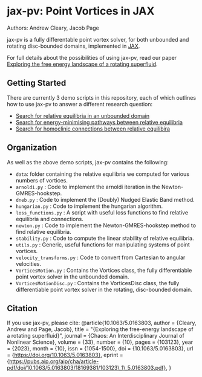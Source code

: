 # jax-pv: Point Vortices in JAX

Authors: Andrew Cleary, Jacob Page

jax-pv is a fully differentable point vortex solver, for both unbounded and rotating disc-bounded domains, implemented in [JAX](https://github.com/google/jax).

For full details about the possibilities of using jax-pv, read our paper [Exploring the free energy landscape of a rotating superfluid](https://pubs.aip.org/aip/cha/article/33/10/103123/2916703).

## Getting Started

There are currently 3 demo scripts in this repository, each of which outlines how to use jax-pv to answer a different research question:
- [Search for relative equilibria in an unbounded domain](./Demos)
- [Search for energy-minimising pathways between relative equilibria]()
- [Search for homoclinic connections between relative equilibira]()

## Organization

As well as the above demo scripts, jax-pv contains the following:

- `data`: folder containing the relative equilibria we computed for various numbers of vortices.
- `arnoldi.py` : Code to implement the arnoldi iteration in the Newton-GMRES-hookstep.
- `dneb.py` : Code to implement the (Doubly) Nudged Elastic Band method.
- `hungarian.py` : Code to implement the hungarian algorithm.
- `loss_functions.py` : A script with useful loss functions to find relative equilibria and connections.
- `newton.py` : Code to implement the Newton-GMRES-hookstep method to find relative equilibria.
- `stability.py` : Code to compute the linear stability of relative equilibria.
- `utils.py` : Generic, useful functions for manipulating systems of point vortices.
- `velocity_transforms.py` : Code to convert from Cartesian to angular velocities.
- `VorticesMotion.py` : Contains the Vortices class, the fully differentiable point vortex solver in the unbounded domain.
- `VorticesMotionDisc.py` : Contains the VorticesDisc class, the fully differentiable point vortex solver in the rotating, disc-bounded domain.

## Citation

If you use jax-pv, please cite:
@article{10.1063/5.0163803,
    author = {Cleary, Andrew and Page, Jacob},
    title = "{Exploring the free-energy landscape of a rotating superfluid}",
    journal = {Chaos: An Interdisciplinary Journal of Nonlinear Science},
    volume = {33},
    number = {10},
    pages = {103123},
    year = {2023},
    month = {10},
    issn = {1054-1500},
    doi = {10.1063/5.0163803},
    url = {https://doi.org/10.1063/5.0163803},
    eprint = {https://pubs.aip.org/aip/cha/article-pdf/doi/10.1063/5.0163803/18169381/103123\_1\_5.0163803.pdf},
}
